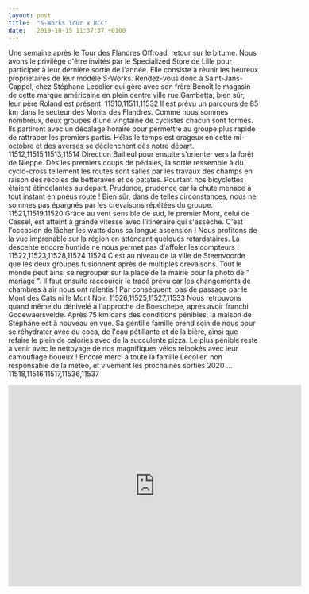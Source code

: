 ```yaml
---
layout: post
title:  "S-Works Tour x RCC"
date:   2019-10-15 11:37:37 +0100
---
```

Une semaine après le Tour des Flandres Offroad, retour sur le bitume.
Nous avons le privilège d'être invités par le Specialized Store de Lille pour participer à leur dernière sortie de l'année.
Elle consiste à réunir les heureux propriétaires de leur modèle S-Works.
Rendez-vous donc à Saint-Jans-Cappel, chez Stéphane Lecolier qui gère avec son frère Benoît le magasin de cette marque américaine en plein centre ville rue Gambetta; bien sûr, leur père Roland est présent.
11510,11511,11532
Il est prévu un parcours de 85 km dans le secteur des Monts des Flandres.
Comme nous sommes nombreux, deux groupes d'une vingtaine de cyclistes chacun sont formés.
Ils partiront avec un décalage horaire pour permettre au groupe plus rapide de rattraper les premiers partis.
Hélas le temps est orageux en cette mi-octobre et des averses se déclenchent dès notre départ.
11512,11515,11513,11514
Direction Bailleul pour ensuite s'orienter vers la forêt de Nieppe.
Dès les premiers coups de pédales, la sortie ressemble à du cyclo-cross tellement les routes sont salies par les travaux des champs en raison des récoles de betteraves et de patates.
Pourtant nos bicyclettes étaient étincelantes au départ.
Prudence, prudence car la chute menace à tout instant en pneus route !
Bien sûr, dans de telles circonstances, nous ne sommes pas épargnés par les crevaisons répétées du groupe.
11521,11519,11520
Grâce au vent sensible de sud, le premier Mont, celui de Cassel, est atteint à grande vitesse avec l'itinéraire qui s'assèche.
C'est l'occasion de lâcher les watts dans sa longue ascension !
Nous profitons de la vue imprenable sur la région en attendant quelques retardataires.
La descente encore humide ne nous permet pas d'affoler les compteurs !
11522,11523,11528,11524
11524
C'est au niveau de la ville de Steenvoorde que les deux groupes fusionnent après de multiples crevaisons.
Tout le monde peut ainsi se regrouper sur la place de la mairie pour la photo de " mariage ".
Il faut ensuite raccourcir le tracé prévu car les changements de chambres à air nous ont ralentis !
Par conséquent, pas de passage par le Mont des Cats ni le Mont Noir.
11526,11525,11527,11533
Nous retrouvons quand même du dénivelé à l'approche de Boeschepe, après avoir franchi Godewaersvelde.
Après 75 km dans des conditions pénibles, la maison de Stéphane est à nouveau en vue.
Sa gentille famille prend soin de nous pour se réhydrater avec du coca, de l'eau pétillante et de la bière, ainsi que refaire le plein de calories avec de la succulente pizza.
Le plus pénible reste à venir avec le nettoyage de nos magnifiques vélos relookés avec leur camouflage boueux !
Encore merci à toute la famille Lecolier, non responsable de la météo, et vivement les prochaines sorties 2020 ...
11518,11516,11517,11536,11537



<center><iframe src="https://www.strava.com/activities/2786659975/embed/00b353ddccef6457fea85ff884ce890f1b1e2491" width="590" height="405" frameborder="0" scrolling="no" data-mce-fragment="1"></iframe></center>